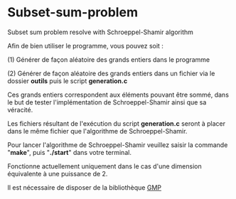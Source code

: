 # Subset-sum-problem
Subset sum problem resolve with Schroeppel-Shamir algorithm

Afin de bien utiliser le programme, vous pouvez soit :

  (1) Générer de façon aléatoire des grands entiers dans le programme
 
  (2) Générer de façon aléatoire des grands entiers dans un fichier via le dossier **outils** puis le script **generation.c**
  
  
  
 Ces grands entiers correspondent aux éléments pouvant être sommé, dans le but de tester l'implémentation de Schroeppel-Shamir ainsi que sa véracité.
 
 Les fichiers résultant de l'exécution du script **generation.c** seront à placer dans le même fichier que l'algorithme de Schroeppel-Shamir.
 
 Pour lancer l'algorithme de Schroeppel-Shamir veuillez saisir la commande "**make**", puis "**./start**" dans votre terminal.

 Fonctionne actuellement uniquement dans le cas d'une dimension équivalente à une puissance de 2.
 
 Il est nécessaire de disposer de la bibliothèque [GMP](https://gmplib.org)
